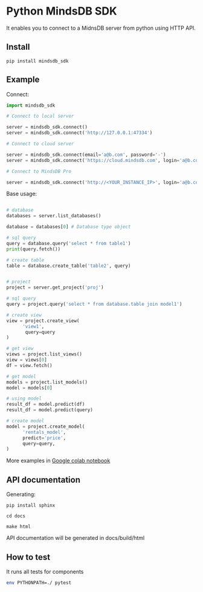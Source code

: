 # Python MindsDB SDK
It enables you to connect to a MidnsDB server from python using HTTP API.

## Install
```
pip install mindsdb_sdk
```

## Example

Connect:
```python
import mindsdb_sdk

# Connect to local server 

server = mindsdb_sdk.connect()
server = mindsdb_sdk.connect('http://127.0.0.1:47334')

# Connect to cloud server

server = mindsdb_sdk.connect(email='a@b.com', password='-')
server = mindsdb_sdk.connect('https://cloud.mindsdb.com', login='a@b.com', password='-')

# Connect to MindsDB Pro

server = mindsdb_sdk.connect('http://<YOUR_INSTANCE_IP>', login='a@b.com', password='-', is_managed=True)

```

Base usage:
```python

# database
databases = server.list_databases()

database = databases[0] # Database type object

# sql query
query = database.query('select * from table1')
print(query.fetch())

# create table
table = database.create_table('table2', query)


# project
project = server.get_project('proj')

# sql query
query = project.query('select * from database.table join model1')

# create view
view = project.create_view(
      'view1',
       query=query
)

# get view
views = project.list_views()
view = views[0]
df = view.fetch()

# get model
models = project.list_models()
model = models[0]

# using model
result_df = model.predict(df)
result_df = model.predict(query)

# create model
model = project.create_model(
      'rentals_model',
      predict='price',
      query=query,
)

```

More examples in [Google colab notebook](
https://colab.research.google.com/drive/1QouwAR3saFb9ffthrIs1LSH5COzyQa11#scrollTo=k6IbwsKRPQCR
)

## API documentation

Generating:

```commandline
pip install sphinx

cd docs

make html
```

API documentation will be generated in docs/build/html

## How to test

It runs all tests for components 

```bash
env PYTHONPATH=./ pytest
```

